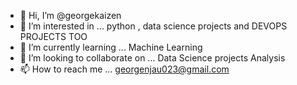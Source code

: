 - 👋 Hi, I’m @georgekaizen
- 👀 I’m interested in ...  python , data science projects and DEVOPS PROJECTS TOO
- 🌱 I’m currently learning ... Machine Learning
- 💞️ I’m looking to collaborate on ... Data Science projects Analysis
- 📫 How to reach me ... georgenjau023@gmail.com

<!---
georgekaizen/georgekaizen is a ✨ special ✨ repository because its `README.md` (this file) appears on your GitHub profile.
You can click the Preview link to take a look at your changes.
--->
